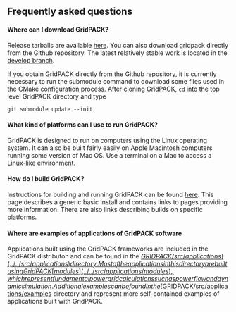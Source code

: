 ## Frequently asked questions

#### Where can I download GridPACK?
Release tarballs are available
[here](https://github.com/GridOPTICS/GridPACK/releases). You can also download
gridpack directly from the Github repository. The latest relatively stable work
is located in the [develop branch](https://github.com/GridOPTICS/GridPACK/tree/develop).

If you obtain GridPACK directly from the Github repository, it is currently
necessary to run the submodule command to download
some files used in the CMake configuration process. After cloning GridPACK, `cd`
into the top level GridPACK directory and type

```
git submodule update --init
```

#### What kind of platforms can I use to run GridPACK?
GridPACK is designed to run on computers using the Linux operating system. It
can also be built fairly easily on Apple Macintosh computers running some
version of Mac OS. Use a terminal on a Mac to access a Linux-like environment.

#### How do I build GridPACK?
Instructions for building and running GridPACK can be found
[here](BASIC_INSTALL.md). This page describes a generic basic install and
contains links to pages providing more information. There are also links
describing builds on specific platforms.

#### Where are examples of applications of GridPACK software
Applications built using the GridPACK frameworks are included in the GridPACK
distributon and can be found in the
[$GRIDPACK/src/applications](../../src/applications) directory. Most
of the applications in this directory are built using GridPACK
[modules](../../src/applications/modules), which
represent fundamental power grid calculations such as power flow and dynamic
simulation. Additional examples can be found in the
[$GRIDPACK/src/applications/examples](../../src/applications/examples)
directory and represent more self-contained examples of applications built with
GridPACK.

